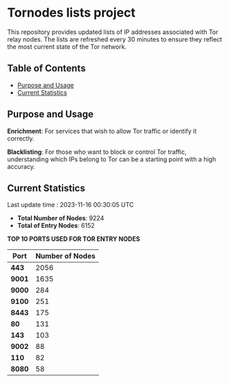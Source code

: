 # Tornodes lists project

This repository provides updated lists of IP addresses associated with Tor relay nodes. The lists are refreshed every 30 minutes to ensure they reflect the most current state of the Tor network.

## Table of Contents

- [Purpose and Usage](#purpose-and-usage)
- [Current Statistics](#current-statistics)


## Purpose and Usage

**Enrichment**: For services that wish to allow Tor traffic or identify it correctly.

**Blacklisting**: For those who want to block or control Tor traffic, understanding which IPs belong to Tor can be a starting point with a high accuracy.

## Current Statistics

Last update time : 2023-11-16 00:30:05 UTC

- **Total Number of Nodes**: 9224
- **Total of Entry Nodes**: 6152

**TOP 10 PORTS USED FOR TOR ENTRY NODES**

| **Port** | **Number of Nodes** |
|------|-----------------|
| **443**   | 2056  |
| **9001**   | 1635  |
| **9000**   | 284  |
| **9100**   | 251  |
| **8443**   | 175  |
| **80**   | 131  |
| **143**   | 103  |
| **9002**   | 88  |
| **110**   | 82  |
| **8080**   | 58  |


